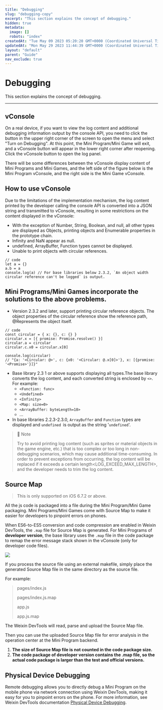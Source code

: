 ```yaml
---
title: "Debugging"
slug: "debugging-copy"
excerpt: "This section explains the concept of debugging."
hidden: true
metadata: 
  image: []
  robots: "index"
createdAt: "Tue May 09 2023 05:20:20 GMT+0000 (Coordinated Universal Time)"
updatedAt: "Mon May 29 2023 11:44:39 GMT+0000 (Coordinated Universal Time)"
layout: "default"
parent: "Guide"
nav_exclude: true
---
```

# Debugging 
This section explains the concept of debugging.
*** 
## vConsole

On a real device, if you want to view the log content and additional debugging information output by the console API, you need to click the button in the upper right corner of the screen to open the menu and select "Turn on Debugging". At this point, the Mini Program/Mini Game will exit, and a vConsole button will appear in the lower right corner after reopening. Click the vConsole button to open the log panel.

There will be some differences between the vConsole display content of Mini Programs and Mini Games, and the left side of the figure below is the Mini Program vConsole, and the right side is the Mini Game vConsole.

## How to use vConsole

Due to the limitations of the implementation mechanism, the log content printed by the developer calling the console API is converted into a JSON string and transmitted to vConsole, resulting in some restrictions on the content displayed in the vConsole:

- With the exception of Number, String, Boolean, and null, all other types are displayed as Objects, printing objects and Enumerable properties in the prototype chain.
- Infinity and NaN appear as null.
- undefined, ArrayBuffer, Function types cannot be displayed.
- Unable to print objects with circular references.

```Text
// code
let a = {}
a.b = a
console.log(a) // For base libraries below 2.3.2, `An object width circular reference can't be logged` is output.
```

## Mini Programs/Mini Games incorporate the solutions to the above problems.

- Version 2.3.2 and later, support printing circular reference objects. The object properties of the circular reference show the reference path, @Represents the object itself.

```Text
// code
const circular = { x: {}, c: {} }
circular.x = [{ promise: Promise.resolve() }]
circular.a = circular
circular.c.x0 = circular.x[0]

console.log(circular)
// "{a: '<Circular: @>', c: {x0: '<Circular: @.x[0]>'}, x: [{promise: '<Promise>'}]}"
```

- Base library 2.3 1 or above supports displaying all types.The base library converts the log content, and each converted string is enclosed by `<>`.  
  For example:
  - `<Function: func>`
  - `<Undefined>`
  - `<Infinity>`
  - `<Map: size=0>`
  - `<ArrayBuffer: byteLength=10>`
  - ...
- In base libraries 2.2.3-2.3.0, `ArrayBuffer` and `Function` types are displayed and `undefined `is output as the string '`undefined`'.

> 📘 Note
> 
> Try to avoid printing log content (such as sprites or material objects in the game engine, etc.) that is too complex or too long in non-debugging scenarios, which may cause additional time-consuming. In order to prevent exceptions from occurring, the log content will be replaced if it exceeds a certain length\<LOG_EXCEED_MAX_LENGTH>, and the developer needs to trim the log content.

## Source Map

> This is only supported on iOS 6.7.2 or above.

All the js code is packaged into a file during the Mini Program/Mini Game packaging. Mini Programs/Mini Games come with Source Map to make it easier for developers to pinpoint errors on phones.

When ES6-to-ES5 conversion and code compression are enabled in Weixin DevTools, the `.map` file for Source Map is generated. For Mini Programs of **developer version**, the base library uses the `.map` file in the code package to remap the error message stack shown in the vConsole (only for developer code files).

![](https://files.readme.io/4817bce-35.jpg)

If you process the source file using an external makefile, simply place the generated Source Map file in the same directory as the source file.

For example:

> pages/index.js
>
> pages/index.js.map
>
> app.js
>
> app.js.map

The Weixin DevTools will read, parse and upload the Source Map file.

Then you can use the uploaded Source Map file for error analysis in the operation center at the Mini Program backend.

1. **The size of Source Map file is not counted in the code package size.**
2. **The code package of developer version contains the .map file, so the actual code package is larger than the test and official versions.**

## Physical Device Debugging

Remote debugging allows you to directly debug a Mini Program on the mobile phone via network connection using Weixin DevTools, making it easy for you to pinpoint errors on the phone. For more information, see Weixin DevTools documentation [Physical Device Debugging](<>).
